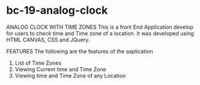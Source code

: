 # bc-19-analog-clock
ANALOG CLOCK WITH TIME ZONES
This is a front End Application develop for users to check time and Time zone of a location.
It was developed using HTML CANVAS, CSS and JQuery.

FEATURES
The following are the features of the aaplication
1.  List of Time Zones
2.  Viewing Current time and Time Zone
3.  Viewing time and Time Zone of any Location


